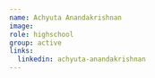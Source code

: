 ```yaml
---
name: Achyuta Anandakrishnan
image: 
role: highschool
group: active
links:
  linkedin: achyuta-anandakrishnan
---
```

